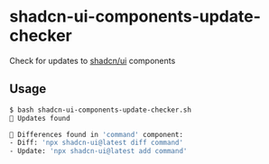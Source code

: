 # shadcn-ui-components-update-checker
Check for updates to [shadcn/ui](https://ui.shadcn.com) components

## Usage

```bash
$ bash shadcn-ui-components-update-checker.sh
🔄 Updates found

🔌 Differences found in 'command' component:
- Diff: 'npx shadcn-ui@latest diff command'
- Update: 'npx shadcn-ui@latest add command'
```
